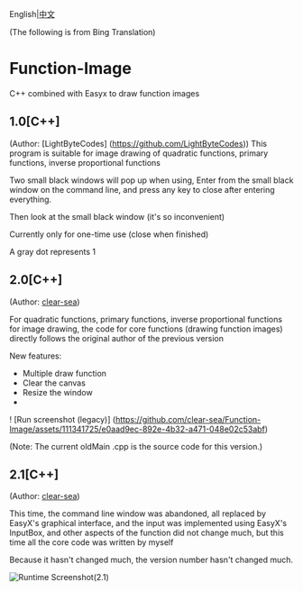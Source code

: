 English|[中文](README.md)

(The following is from Bing Translation)

# Function-Image

C++ combined with Easyx to draw function images

## 1.0[C++]

(Author: [LightByteCodes] (https://github.com/LightByteCodes))
This program is suitable for image drawing of quadratic functions, primary functions, inverse proportional functions

Two small black windows will pop up when using,
Enter from the small black window on the command line, and press any key to close after entering everything.

Then look at the small black window (it's so inconvenient)

Currently only for one-time use (close when finished)

A gray dot represents 1



## 2.0[C++]

(Author: [clear-sea](https://github.com/clear-sea))

For quadratic functions, primary functions, inverse proportional functions for image drawing, the code for core functions (drawing function images) directly follows the original author of the previous version

New features:

+ Multiple draw function
+ Clear the canvas
+ Resize the window
+ 
! [Run screenshot (legacy)] (https://github.com/clear-sea/Function-Image/assets/111341725/e0aad9ec-892e-4b32-a471-048e02c53abf)

(Note: The current oldMain .cpp is the source code for this version.)

## 2.1[C++]
(Author: [clear-sea](https://github.com/clear-sea))

This time, the command line window was abandoned, all replaced by EasyX's graphical interface, and the input was implemented using EasyX's InputBox, and other aspects of the function did not change much, but this time all the core code was written by myself

Because it hasn't changed much, the version number hasn't changed much.

![Runtime Screenshot(2.1)](https://github.com/clear-sea/Function-Image/assets/111341725/3eb39fb9-c6b7-4910-82c1-46e130f88089)

